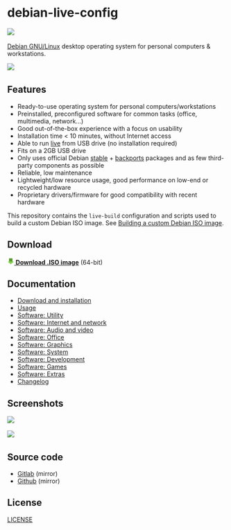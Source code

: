 # debian-live-config

![](https://gitlab.com/nodiscc/debian-live-config/badges/master/pipeline.svg)

[Debian GNU/Linux](https://www.debian.org/) desktop operating system for personal computers & workstations.

![](https://gitlab.com/nodiscc/toolbox/-/raw/master/DOC/SCREENSHOTS/debian-live-config-4.0.0-main.png)

## Features

- Ready-to-use operating system for personal computers/workstations
- Preinstalled, preconfigured software for common tasks (office, multimedia, network...)
- Good out-of-the-box experience with a focus on usability
- Installation time < 10 minutes, without Internet access
- Able to run [live](https://en.wikipedia.org/wiki/Live_USB) from USB drive (no installation required)
- Fits on a 2GB USB drive
- Only uses official Debian [stable](https://wiki.debian.org/DebianStable) + [backports](https://wiki.debian.org/Backports) packages and as few third-party components as possible
- Reliable, low maintenance
- Lightweight/low resource usage, good performance on low-end or recycled hardware
- Proprietary drivers/firmware for good compatibility with recent hardware

This repository contains the `live-build` configuration and scripts used to build a custom Debian ISO image. See [Building a custom Debian ISO image](doc/md/custom.md).


## Download

**[![](doc/md/download.png) Download .ISO image](https://github.com/nodiscc/debian-live-config/releases/download/4.0.0/debian-live-config-4.0.0-debian-bookworm-amd64.iso)** (64-bit)


## Documentation

- [Download and installation](doc/md/download-and-installation.md)
- [Usage](doc/md/usage.md)
- [Software: Utility](doc/md/packages/utility.md)
- [Software: Internet and network](doc/md/packages/network.md)
- [Software: Audio and video](doc/md/packages/audio-video.md)
- [Software: Office](doc/md/packages/office.md)
- [Software: Graphics](doc/md/packages/graphics.md)
- [Software: System](doc/md/packages/system.md)
- [Software: Development](doc/md/packages/development.md)
- [Software: Games](doc/md/packages/games.md)
- [Software: Extras](doc/md/packages/extras.md)
- [Changelog](CHANGELOG.md)


## Screenshots

![](https://gitlab.com/nodiscc/toolbox/-/raw/master/DOC/SCREENSHOTS/debian-live-config-4.0.0-main.png)

![](https://gitlab.com/nodiscc/toolbox/-/raw/master/DOC/SCREENSHOTS/debian-live-config-4.0.0-windows.png)


## Source code

- [Gitlab](https://gitlab.com/nodiscc/debian-live-config) (mirror)
- [Github](https://github.com/nodiscc/debian-live-config) (mirror)


## License

[LICENSE](LICENSE)


